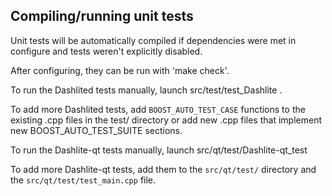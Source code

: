 Compiling/running unit tests
------------------------------------

Unit tests will be automatically compiled if dependencies were met in configure
and tests weren't explicitly disabled.

After configuring, they can be run with 'make check'.

To run the Dashlited tests manually, launch src/test/test_Dashlite .

To add more Dashlited tests, add `BOOST_AUTO_TEST_CASE` functions to the existing
.cpp files in the test/ directory or add new .cpp files that
implement new BOOST_AUTO_TEST_SUITE sections.

To run the Dashlite-qt tests manually, launch src/qt/test/Dashlite-qt_test

To add more Dashlite-qt tests, add them to the `src/qt/test/` directory and
the `src/qt/test/test_main.cpp` file.
